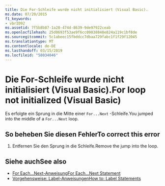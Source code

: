 ```yaml
---
title: Die For-Schleife wurde nicht initialisiert (Visual Basic).
ms.date: 07/20/2015
f1_keywords:
- vbrID92
ms.assetid: 7f5b8b87-1a28-474d-8639-9de97922ceab
ms.openlocfilehash: 25d0693f53ae9f6cc09038848e824a119c1bf8de
ms.sourcegitcommit: 5c1abeec15fbddcc7dbaa729fabc1f1f29f12045
ms.translationtype: MT
ms.contentlocale: de-DE
ms.lasthandoff: 03/15/2019
ms.locfileid: "58034046"
---
```

# <a name="for-loop-not-initialized-visual-basic"></a><span data-ttu-id="08f30-102">Die For-Schleife wurde nicht initialisiert (Visual Basic).</span><span class="sxs-lookup"><span data-stu-id="08f30-102">For loop not initialized (Visual Basic)</span></span>
<span data-ttu-id="08f30-103">Es erfolgte ein Sprung in die Mitte einer `For...Next` -Schleife.</span><span class="sxs-lookup"><span data-stu-id="08f30-103">You jumped into the middle of a `For...Next` loop.</span></span>  
  
## <a name="to-correct-this-error"></a><span data-ttu-id="08f30-104">So beheben Sie diesen Fehler</span><span class="sxs-lookup"><span data-stu-id="08f30-104">To correct this error</span></span>  
  
1.  <span data-ttu-id="08f30-105">Entfernen Sie den Sprung in die Schleife.</span><span class="sxs-lookup"><span data-stu-id="08f30-105">Remove the jump into the loop.</span></span>  
  
## <a name="see-also"></a><span data-ttu-id="08f30-106">Siehe auch</span><span class="sxs-lookup"><span data-stu-id="08f30-106">See also</span></span>

- [<span data-ttu-id="08f30-107">For Each...Next-Anweisung</span><span class="sxs-lookup"><span data-stu-id="08f30-107">For Each...Next Statement</span></span>](../../visual-basic/language-reference/statements/for-each-next-statement.md)
- [<span data-ttu-id="08f30-108">Vorgehensweise: Label-Anweisungen</span><span class="sxs-lookup"><span data-stu-id="08f30-108">How to: Label Statements</span></span>](../../visual-basic/programming-guide/program-structure/how-to-label-statements.md)
